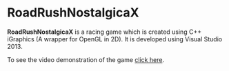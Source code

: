 # RoadRushNostalgicaX

**RoadRushNostalgicaX** is a racing game which is created using  C++  iGraphics (A wrapper for OpenGL in 2D). It is developed using Visual Studio 2013.

To see the video demonstration of the game [click here](https://www.youtube.com/watch?v=Uq66l7yfeXo).
